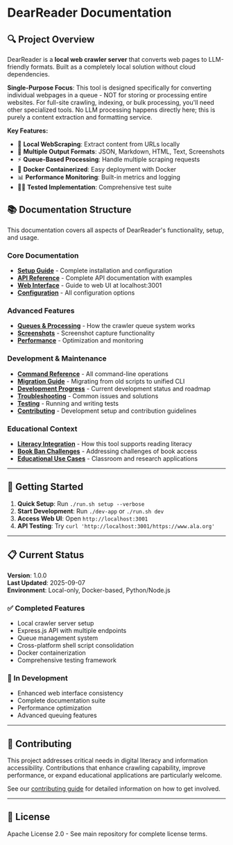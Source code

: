 # DearReader Documentation

## 🔍 Project Overview

DearReader is a **local web crawler server** that converts web pages to LLM-friendly formats. Built as a completely local solution without cloud dependencies.

**Single-Purpose Focus**: This tool is designed specifically for converting individual webpages in a queue - NOT for storing or processing entire websites. For full-site crawling, indexing, or bulk processing, you'll need other specialized tools. No LLM processing happens directly here; this is purely a content extraction and formatting service.

**Key Features:**
- 🚀 **Local WebScraping**: Extract content from URLs locally
- 📄 **Multiple Output Formats**: JSON, Markdown, HTML, Text, Screenshots
- ⚡ **Queue-Based Processing**: Handle multiple scraping requests
- 🐳 **Docker Containerized**: Easy deployment with Docker
- 📊 **Performance Monitoring**: Built-in metrics and logging
- 👨‍🔬 **Tested Implementation**: Comprehensive test suite

## 📚 Documentation Structure

This documentation covers all aspects of DearReader's functionality, setup, and usage.

### Core Documentation
- **[Setup Guide](./setup.md)** - Complete installation and configuration
- **[API Reference](./api.md)** - Complete API documentation with examples
- **[Web Interface](./web-interface.md)** - Guide to web UI at localhost:3001
- **[Configuration](./configuration.md)** - All configuration options

### Advanced Features
- **[Queues & Processing](./queues.md)** - How the crawler queue system works
- **[Screenshots](./screenshots.md)** - Screenshot capture functionality
- **[Performance](./performance.md)** - Optimization and monitoring

### Development & Maintenance
- **[Command Reference](./commands.md)** - All command-line operations
- **[Migration Guide](./migration.md)** - Migrating from old scripts to unified CLI
- **[Development Progress](./CLINE_INPROGRESS.md)** - Current development status and roadmap
- **[Troubleshooting](./troubleshooting.md)** - Common issues and solutions
- **[Testing](./testing.md)** - Running and writing tests
- **[Contributing](./contributing.md)** - Development setup and contribution guidelines

### Educational Context
- **[Literacy Integration](./literacy.md)** - How this tool supports reading literacy
- **[Book Ban Challenges](./book-bans.md)** - Addressing challenges of book access
- **[Educational Use Cases](./education.md)** - Classroom and research applications

---

## 🚀 Getting Started

1. **Quick Setup**: Run `./run.sh setup --verbose`
2. **Start Development**: Run `./dev-app` or `./run.sh dev`
3. **Access Web UI**: Open `http://localhost:3001`
4. **API Testing**: Try `curl 'http://localhost:3001/https://www.ala.org'`

---

## 📋 Current Status

**Version**: 1.0.0  
**Last Updated**: 2025-09-07  
**Environment**: Local-only, Docker-based, Python/Node.js  

### ✅ Completed Features
- Local crawler server setup
- Express.js API with multiple endpoints
- Queue management system
- Cross-platform shell script consolidation
- Docker containerization
- Comprehensive testing framework

### 🔄 In Development
- Enhanced web interface consistency
- Complete documentation suite
- Performance optimization
- Advanced queuing features

---

## 🤝 Contributing

This project addresses critical needs in digital literacy and information accessibility. Contributions that enhance crawling capability, improve performance, or expand educational applications are particularly welcome.

See our [contributing guide](./contributing.md) for detailed information on how to get involved.

---

## 📄 License

Apache License 2.0 - See main repository for complete license terms.
